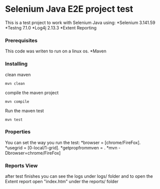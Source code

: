 # Selenium Java E2E project test
This is a test project to work with Selenium Java using:
*Selenium 	3.141.59
*Testng		7.1.0
*Log4j		2.13.3
*Extent Reporting


### Prerequisites
This code was writen to run on a linux os. 
*Maven

### Installing
clean maven 
```
mvn clean
```
compile the maven project
```
mvn compile
```
Run the maven test
```
mvn test
```
### Properties
You can set the way you run the test:
*browser = <the browser you want to run on> [chrome/FireFox].
*usegrid = <to use local or selenium grid> [0-local/1-grid].
*getpropfrommven = <get the properties from maven>. 
	*mvn -Dbrowser=chrome/FireFox]

### Reports View
after test finishes you can see the logs under logs/ folder
and to open the Extent report open "index.htm" under the reports/ folder
